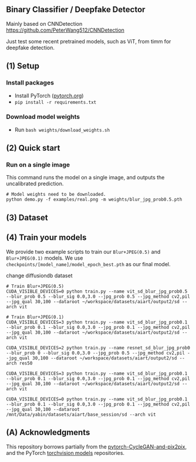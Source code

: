 ##  Binary Classifier / Deepfake Detector

Mainly based on CNNDetection https://github.com/PeterWang512/CNNDetection

Just test some recent pretrained models, such as ViT, from timm for deepfake detection.




## (1) Setup

### Install packages
- Install PyTorch ([pytorch.org](http://pytorch.org))
- `pip install -r requirements.txt`

### Download model weights
- Run `bash weights/download_weights.sh`


## (2) Quick start

### Run on a single image

This command runs the model on a single image, and outputs the uncalibrated prediction.

```
# Model weights need to be downloaded.
python demo.py -f examples/real.png -m weights/blur_jpg_prob0.5.pth
```


## (3) Dataset

## (4) Train your models
We provide two example scripts to train our `Blur+JPEG(0.5)` and `Blur+JPEG(0.1)` models. We use `checkpoints/[model_name]/model_epoch_best.pth` as our final model.

change diffusiondb dataset

```
# Train Blur+JPEG(0.5)
CUDA_VISIBLE_DEVICES=0 python train.py --name vit_sd_blur_jpg_prob0.5 --blur_prob 0.5 --blur_sig 0.0,3.0 --jpg_prob 0.5 --jpg_method cv2,pil --jpg_qual 30,100 --dataroot ~/workspace/datasets/aiart/output2/sd --arch vit

# Train Blur+JPEG(0.1)
CUDA_VISIBLE_DEVICES=3 python train.py --name vit_sd_blur_jpg_prob0.1 --blur_prob 0.1 --blur_sig 0.0,3.0 --jpg_prob 0.1 --jpg_method cv2,pil --jpg_qual 30,100 --dataroot ~/workspace/datasets/aiart/output2/sd --arch vit

CUDA_VISIBLE_DEVICES=2 python train.py --name resnet_sd_blur_jpg_prob0 --blur_prob 0 --blur_sig 0.0,3.0 --jpg_prob 0.5 --jpg_method cv2,pil --jpg_qual 30,100 --dataroot ~/workspace/datasets/aiart/output2/sd --arch res50

CUDA_VISIBLE_DEVICES=3 python train.py --name vit_sd_blur_jpg_prob0.1 --blur_prob 0.1 --blur_sig 0.0,3.0 --jpg_prob 0.1 --jpg_method cv2,pil --jpg_qual 30,100 --dataroot ~/workspace/datasets/aiart/output2/sd --arch vit

CUDA_VISIBLE_DEVICES=0 python train.py --name vit_sd_blur_jpg_prob0.1 --blur_prob 0.1 --blur_sig 0.0,3.0 --jpg_prob 0.1 --jpg_method cv2,pil --jpg_qual 30,100 --dataroot /mnt/Data/yabin/datasets/aiart/base_session/sd --arch vit
```

## (A) Acknowledgments

This repository borrows partially from the [pytorch-CycleGAN-and-pix2pix](https://github.com/junyanz/pytorch-CycleGAN-and-pix2pix), and the PyTorch [torchvision models](https://github.com/pytorch/vision/tree/master/torchvision/models) repositories. 
